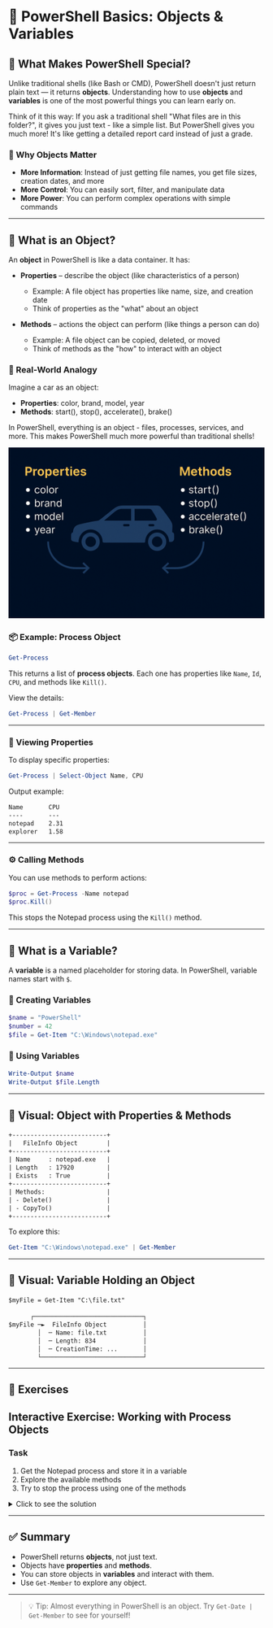# 🧰 PowerShell Basics: Objects & Variables

## 🚀 What Makes PowerShell Special?

Unlike traditional shells (like Bash or CMD), PowerShell doesn't just return plain text — it returns **objects**. Understanding how to use **objects** and **variables** is one of the most powerful things you can learn early on.

Think of it this way: If you ask a traditional shell "What files are in this folder?", it gives you just text - like a simple list. But PowerShell gives you much more! It's like getting a detailed report card instead of just a grade.

### 🎯 Why Objects Matter
- **More Information**: Instead of just getting file names, you get file sizes, creation dates, and more
- **More Control**: You can easily sort, filter, and manipulate data
- **More Power**: You can perform complex operations with simple commands

---

## 🧱 What is an Object?

An **object** in PowerShell is like a data container. It has:

- **Properties** – describe the object (like characteristics of a person)
  - Example: A file object has properties like name, size, and creation date
  - Think of properties as the "what" about an object

- **Methods** – actions the object can perform (like things a person can do)
  - Example: A file object can be copied, deleted, or moved
  - Think of methods as the "how" to interact with an object

### 📝 Real-World Analogy
Imagine a car as an object:
- **Properties**: color, brand, model, year
- **Methods**: start(), stop(), accelerate(), brake()

In PowerShell, everything is an object - files, processes, services, and more. This makes PowerShell much more powerful than traditional shells!

![PowerShell Object Structure](part1/objects/images/object.png)

### 📦 Example: Process Object

```powershell
Get-Process
```

This returns a list of **process objects**. Each one has properties like `Name`, `Id`, `CPU`, and methods like `Kill()`.

View the details:

```powershell
Get-Process | Get-Member
```

---

### 🔎 Viewing Properties

To display specific properties:

```powershell
Get-Process | Select-Object Name, CPU
```

Output example:

```
Name       CPU
----       ---
notepad    2.31
explorer   1.58
```

---

### ⚙️ Calling Methods

You can use methods to perform actions:

```powershell
$proc = Get-Process -Name notepad
$proc.Kill()
```

This stops the Notepad process using the `Kill()` method.

---

## 💾 What is a Variable?

A **variable** is a named placeholder for storing data. In PowerShell, variable names start with `$`.

### 📌 Creating Variables

```powershell
$name = "PowerShell"
$number = 42
$file = Get-Item "C:\Windows\notepad.exe"
```

### 🧪 Using Variables

```powershell
Write-Output $name
Write-Output $file.Length
```

---

## 🧠 Visual: Object with Properties & Methods

```
+--------------------------+
|   FileInfo Object        |
+--------------------------+
| Name     : notepad.exe   |
| Length   : 17920         |
| Exists   : True          |
+--------------------------+
| Methods:                 |
| - Delete()               |
| - CopyTo()               |
+--------------------------+
```

To explore this:

```powershell
Get-Item "C:\Windows\notepad.exe" | Get-Member
```

---

## 🧠 Visual: Variable Holding an Object

```
$myFile = Get-Item "C:\file.txt"

      ┌──────────────────────────────┐
$myFile ─►  FileInfo Object          │
        │  ─ Name: file.txt          │
        │  ─ Length: 834             │
        │  ─ CreationTime: ...       │
        └────────────────────────────┘
```

---

## 🧪 Exercises


## Interactive Exercise: Working with Process Objects

### Task
1. Get the Notepad process and store it in a variable
2. Explore the available methods
3. Try to stop the process using one of the methods

<details>
<summary>Click to see the solution</summary>

```powershell
# 1. Get the process and store it
$notepad = Get-Process notepad

# 2. Explore methods
$notepad | Get-Member -MemberType Method

# 3. Stop the process
$notepad.Kill()  # or $notepad.Stop()
```
</details>

---

## ✅ Summary

- PowerShell returns **objects**, not just text.
- Objects have **properties** and **methods**.
- You can store objects in **variables** and interact with them.
- Use `Get-Member` to explore any object.

---

> 💡 Tip: Almost everything in PowerShell is an object. Try `Get-Date | Get-Member` to see for yourself!
